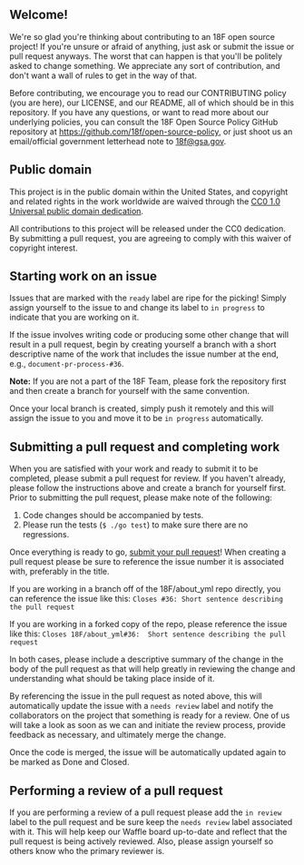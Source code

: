 ## Welcome!

We're so glad you're thinking about contributing to an 18F open source project! If you're unsure or afraid of anything, just ask or submit the issue or pull request anyways. The worst that can happen is that you'll be politely asked to change something. We appreciate any sort of contribution, and don't want a wall of rules to get in the way of that.

Before contributing, we encourage you to read our CONTRIBUTING policy (you are here), our LICENSE, and our README, all of which should be in this repository. If you have any questions, or want to read more about our underlying policies, you can consult the 18F Open Source Policy GitHub repository at https://github.com/18f/open-source-policy, or just shoot us an email/official government letterhead note to [18f@gsa.gov](mailto:18f@gsa.gov).

## Public domain

This project is in the public domain within the United States, and
copyright and related rights in the work worldwide are waived through
the [CC0 1.0 Universal public domain dedication](https://creativecommons.org/publicdomain/zero/1.0/).

All contributions to this project will be released under the CC0
dedication. By submitting a pull request, you are agreeing to comply
with this waiver of copyright interest.

## Starting work on an issue

Issues that are marked with the `ready` label are ripe for the picking!  Simply assign yourself to the issue to and change its label to `in progress` to indicate that you are working on it.

If the issue involves writing code or producing some other change that will result in a pull request, begin by creating yourself a branch with a short descriptive name of the work that includes the issue number at the end, e.g., `document-pr-process-#36`.

**Note:** If you are not a part of the 18F Team, please fork the repository first and then create a branch for yourself with the same convention.

Once your local branch is created, simply push it remotely and this will assign the issue to you and move it to be `in progress` automatically.

## Submitting a pull request and completing work

When you are satisfied with your work and ready to submit it to be completed, please submit a pull request for review.  If you haven't already, please follow the instructions above and create a branch for yourself first.  Prior to submitting the pull request, please make note of the following:

1. Code changes should be accompanied by tests.
2. Please run the tests (`$ ./go test`) to make sure there are no regressions.

Once everything is ready to go, [submit your pull request](https://help.github.com/articles/using-pull-requests/)!  When creating a pull request please be sure to reference the issue number it is associated with, preferably in the title.

If you are working in a branch off of the 18F/about_yml repo directly, you can reference the issue like this:  `Closes #36: Short sentence describing the pull request`

If you are working in a forked copy of the repo, please reference the issue like this:  `Closes 18F/about_yml#36:  Short sentence describing the pull request`

In both cases, please include a descriptive summary of the change in the body of the pull request as that will help greatly in reviewing the change and understanding what should be taking place inside of it.

By referencing the issue in the pull request as noted above, this will automatically update the issue with a `needs review` label and notify the collaborators on the project that something is ready for a review.  One of us will take a look as soon as we can and initiate the review process, provide feedback as necessary, and ultimately merge the change.

Once the code is merged, the issue will be automatically updated again to be marked as Done and Closed.

## Performing a review of a pull request

If you are performing a review of a pull request please add the `in review` label to the pull request and be sure keep the `needs review` label associated with it.  This will help keep our Waffle board up-to-date and reflect that the pull request is being actively reviewed.  Also, please assign yourself so others know who the primary reviewer is.
